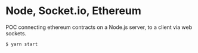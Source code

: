 # Node, Socket.io, Ethereum
POC connecting ethereum contracts on a Node.js server, to a client via web sockets.

```
$ yarn start
```
